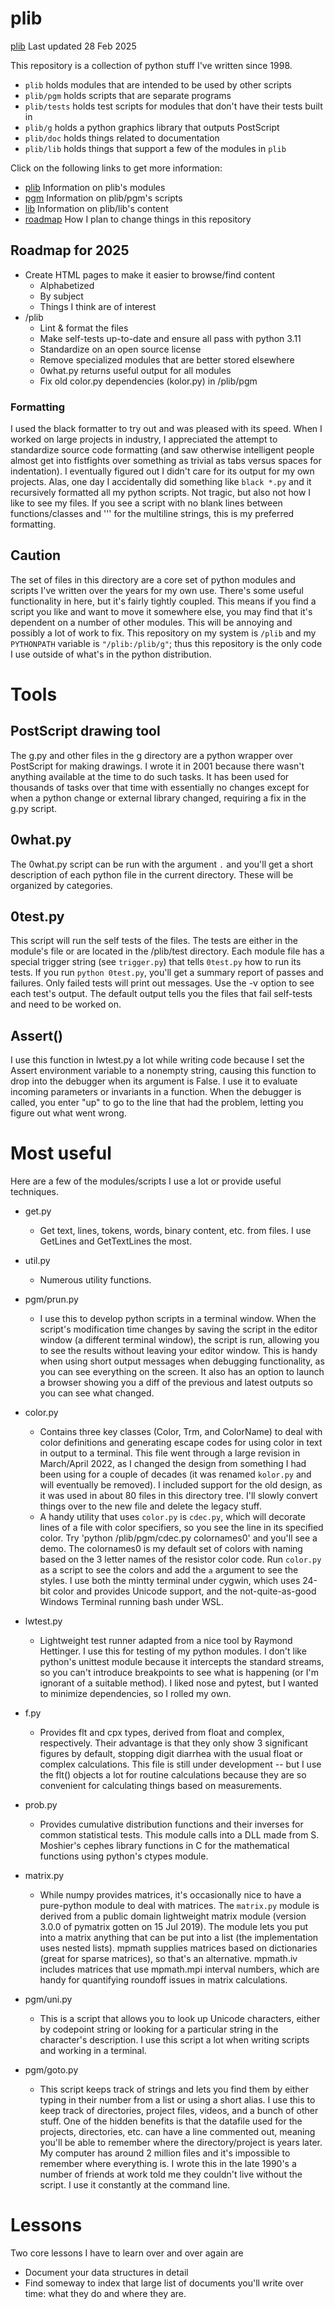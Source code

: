 # plib

[plib](https://github.com/someonesdad1/plib) Last updated 28 Feb 2025 

This repository is a collection of python stuff I've written since 1998.  

* `plib` holds modules that are intended to be used by other scripts
* `plib/pgm` holds scripts that are separate programs
* `plib/tests` holds test scripts for modules that don't have their tests built in
* `plib/g` holds a python graphics library that outputs PostScript
* `plib/doc` holds things related to documentation
* `plib/lib` holds things that support a few of the modules in `plib`

Click on the following links to get more information:

* [plib](doc/modules.html) Information on plib's modules
* [pgm](doc/pgm.html) Information on plib/pgm's scripts
* [lib](doc/lib.html) Information on plib/lib's content
* [roadmap](doc/roadmap.html) How I plan to change things in this repository

## Roadmap for 2025

* Create HTML pages to make it easier to browse/find content
    * Alphabetized
    * By subject
    * Things I think are of interest
* /plib
    * Lint & format the files
    * Make self-tests up-to-date and ensure all pass with python 3.11
    * Standardize on an open source license
    * Remove specialized modules that are better stored elsewhere
    * 0what.py returns useful output for all modules
    * Fix old color.py dependencies (kolor.py) in /plib/pgm

### Formatting

I used the black formatter to try out and was pleased with its speed.  When I worked on
large projects in industry, I appreciated the attempt to standardize source code
formatting (and saw otherwise intelligent people almost get into fistfights over
something as trivial as tabs versus spaces for indentation).  I eventually figured out I
didn't care for its output for my own projects.  Alas, one day I accidentally did
something like `black *.py` and it recursively formatted all my python scripts.  Not
tragic, but also not how I like to see my files.  If you see a script with no blank
lines between functions/classes and ''' for the multiline strings, this is my preferred
formatting.

## Caution

The set of files in this directory are a core set of python modules and scripts I've
written over the years for my own use.  There's some useful functionality in here, but
it's fairly tightly coupled.  This means if you find a script you like and want to move
it somewhere else, you may find that it's dependent on a number of other modules.  This
will be annoying and possibly a lot of work to fix.  This repository on my system is
`/plib` and my `PYTHONPATH` variable is `"/plib:/plib/g"`; thus this repository is the
only code I use outside of what's in the python distribution. 

# Tools

## PostScript drawing tool

The g.py and other files in the g directory are a python wrapper over PostScript for
making drawings.  I wrote it in 2001 because there wasn't anything available at the time
to do such tasks.  It has been used for thousands of tasks over that time with
essentially no changes except for when a python change or external library changed,
requiring a fix in the g.py script.

## 0what.py

The 0what.py script can be run with the argument `.` and you'll get a short description
of each python file in the current directory.  These will be organized by categories.

## 0test.py

This script will run the self tests of the files.  The tests are either in the module's
file or are located in the /plib/test directory.  Each module file has a special trigger
string (see `trigger.py`) that tells `0test.py` how to run its tests.  If you run
`python 0test.py`, you'll get a summary report of passes and failures.  Only failed
tests will print out messages.  Use the -v option to see each test's output.  The
default output tells you the files that fail self-tests and need to be worked on.


## Assert()

I use this function in lwtest.py a lot while writing code because I set the Assert
environment variable to a nonempty string, causing this function to drop into the
debugger when its argument is False.  I use it to evaluate incoming parameters or
invariants in a function.  When the debugger is called, you enter "up" to go to the line
that had the problem, letting you figure out what went wrong.

# Most useful

Here are a few of the modules/scripts I use a lot or provide useful techniques.

* get.py
    - Get text, lines, tokens, words, binary content, etc. from files.  I use GetLines
      and GetTextLines the most.

* util.py
    - Numerous utility functions.

* pgm/prun.py
    - I use this to develop python scripts in a terminal window.  When the script's
      modification time changes by saving the script in the editor window (a different
      terminal window), the script is run, allowing you to see the results without
      leaving your editor window.  This is handy when using short output messages when
      debugging functionality, as you can see everything on the screen.  It also has an
      option to launch a browser showing you a diff of the previous and latest outputs
      so you can see what changed.

* color.py
    - Contains three key classes (Color, Trm, and ColorName) to deal with color
      definitions and generating escape codes for using color in text in output to a
      terminal.  This file went through a large revision in March/April 2022, as I
      changed the design from something I had been using for a couple of decades (it was
      renamed `kolor.py` and will eventually be removed).  I included support for the
      old design, as it was used in about 80 files in this directory tree.  I'll slowly
      convert things over to the new file and delete the legacy stuff.  
    - A handy utility that uses `color.py` is `cdec.py`, which will decorate lines of a
      file with color specifiers, so you see the line in its specified color.  Try
      'python /plib/pgm/cdec.py colornames0' and you'll see a demo.  The colornames0 is
      my default set of colors with naming based on the 3 letter names of the resistor
      color code.  Run `color.py` as a script to see the colors and add the `a` argument
      to see the styles.  I use both the mintty terminal under cygwin, which uses 24-bit
      color and provides Unicode support, and the not-quite-as-good Windows Terminal
      running bash under WSL.

* lwtest.py
    - Lightweight test runner adapted from a nice tool by Raymond Hettinger.  I use this
      for testing of my python modules.  I don't like python's unittest module because
      it intercepts the standard streams, so you can't introduce breakpoints to see what
      is happening (or I'm ignorant of a suitable method).  I liked nose and pytest, but
      I wanted to minimize dependencies, so I rolled my own. 

* f.py
    - Provides flt and cpx types, derived from float and complex, respectively.  Their
      advantage is that they only show 3 significant figures by default, stopping digit
      diarrhea with the usual float or complex calculations.  This file is still under
      development -- but I use the flt() objects a lot for routine calculations because
      they are so convenient for calculating things based on measurements.  

* prob.py
    - Provides cumulative distribution functions and their inverses for common
      statistical tests.  This module calls into a DLL made from S. Moshier's cephes
      library functions in C for the mathematical functions using python's ctypes
      module. 

* matrix.py
    - While numpy provides matrices, it's occasionally nice to have a pure-python module
      to deal with matrices.  The `matrix.py` module is derived from a public domain
      lightweight matrix module (version 3.0.0 of pymatrix gotten on 15 Jul 2019).  The
      module lets you put into a matrix anything that can be put into a list (the
      implementation uses nested lists).  mpmath supplies matrices based on dictionaries
      (great for sparse matrices), so that's an alternative.  mpmath.iv includes
      matrices that use mpmath.mpi interval numbers, which are handy for quantifying
      roundoff issues in matrix calculations.

* pgm/uni.py
    - This is a script that allows you to look up Unicode characters, either by
      codepoint string or looking for a particular string in the character's
      description.  I use this script a lot when writing scripts and working in a
      terminal.

* pgm/goto.py
    - This script keeps track of strings and lets you find them by either typing in
      their number from a list or using a short alias.  I use this to keep track of
      directories, project files, videos, and a bunch of other stuff.  One of the hidden
      benefits is that the datafile used for the projects, directories, etc. can have a
      line commented out, meaning you'll be able to remember where the directory/project
      is years later.  My computer has around 2 million files and it's impossible to
      remember where everything is.  I wrote this in the late 1990's a number of friends
      at work told me they couldn't live without the script.  I use it constantly at the
      command line.

# Lessons

Two core lessons I have to learn over and over again are 

* Document your data structures in detail
* Find someway to index that large list of documents you'll write over time: what they do and where
  they are.
